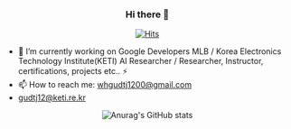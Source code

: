 

<div align='center'>
  
  ### Hi there 👋
  [![Hits](https://hits.seeyoufarm.com/api/count/incr/badge.svg?url=https%3A%2F%2Fgithub.com%2FChoHyoungSeo&count_bg=%2335DFD3&title_bg=%23555555&icon=reactos.svg&icon_color=%23E7E7E7&title=hits&edge_flat=false)](https://hits.seeyoufarm.com)

</div>

  - 🔭 I’m currently working on Google Developers MLB / Korea Electronics Technology Institute(KETI) AI Researcher / Researcher, Instructor, certifications, projects etc.. ⚡
  - 📫 How to reach me: whgudtj1200@gmail.com
  - gudtj12@keti.re.kr


<div align = 'center'>
  
  
  ![Anurag's GitHub stats](https://github-readme-stats.vercel.app/api?username=ChoHyoungSeo&show_icons=true&theme=tokyonight&count_private=True)
  
  
</div>


<!--
**ChoHyoungSeo/ChoHyoungSeo** is a ✨ _special_ ✨ repository because its `README.md` (this file) appears on your GitHub profile.

Here are some ideas to get you started:

- 👯 I’m looking to collaborate on ...
- 🤔 I’m looking for help with ...
- 💬 Ask me about ...

- 😄 Pronouns: ...

-->
